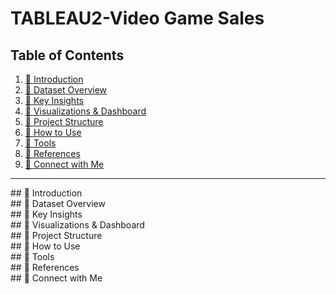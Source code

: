 # TABLEAU2-Video Game Sales

## Table of Contents
1. [📌 Introduction](#introduction)
2. [📌 Dataset Overview](#dataset-overview)
3. [📌 Key Insights](#key-insights)
4. [📌 Visualizations & Dashboard](#visualizations--dashboard)
5. [📌 Project Structure](#project-structure)
6. [📌 How to Use](#how-to-use)
7. [📌 Tools](#tools)
8. [📌 References](#references)
9. [📌 Connect with Me](#connect-with-me)

---

<div id="introduction"></div>
## 📌 Introduction

<div id="dataset-overview"></div>
## 📌 Dataset Overview

<div id="key-insights"></div>
## 📌 Key Insights

<div id="visualizations--dashboard"></div>
## 📌 Visualizations & Dashboard

<div id="project-structure"></div>
## 📌 Project Structure

<div id="how-to-use"></div>
## 📌 How to Use

<div id="tools"></div>
## 📌 Tools

<div id="references"></div>
## 📌 References

<div id="connect-with-me"></div>
## 📌 Connect with Me
